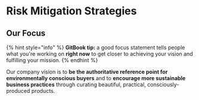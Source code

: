 # Risk Mitigation Strategies

## Our Focus

{% hint style="info" %}
**GitBook tip:** a good focus statement tells people what you're working on **right now** to get closer to achieving your vision and fulfilling your mission.
{% endhint %}

Our company vision is to **be the authoritative reference point for environmentally conscious buyers** and to **encourage more sustainable business practices** through curating beautiful, practical, consciously-produced products.
